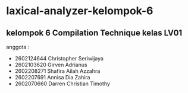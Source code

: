 # laxical-analyzer-kelompok-6

## kelompok 6 Compilation Technique kelas LV01 ##
anggota :
  - 2602124644	Christopher Seriwijaya
  - 2602103620	Girven Adrianus
  - 2602208271	Shafira Ailah Azzahra
  - 2602207691	Annisa Dia Zahira 
  - 2602070660	Darren Christian Timothy
